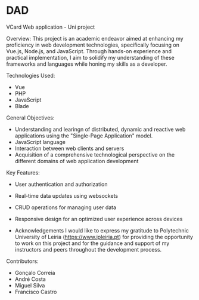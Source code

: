 # DAD
VCard Web application - Uni project

Overview:
  This project is an academic endeavor aimed at enhancing my proficiency in web development technologies, specifically 
focusing on Vue.js, Node.js, and JavaScript. Through hands-on experience and practical implementation, I aim to solidify 
my understanding of these frameworks and languages while honing my skills as a developer.

Technologies Used:
- Vue
- PHP
- JavaScript
- Blade

General Objectives:
- Understanding and learingn of distributed, dynamic and reactive web applications using the "Single-Page Application" model.
- JavaScript language
- Interaction between web clients and servers
- Acquisition of a comprehensive technological perspective on the different domains of web application development

Key Features:
- User authentication and authorization
- Real-time data updates using websockets
- CRUD operations for managing user data
- Responsive design for an optimized user experience across devices

- Acknowledgements
I would like to express my gratitude to Polytechnic University of Leiria (https://www.ipleiria.pt) for providing the opportunity to work on this project
and for the guidance and support of my instructors and peers throughout the development process.

Contributors:
- Gonçalo Correia
- André Costa
- Miguel Silva
- Francisco Castro
